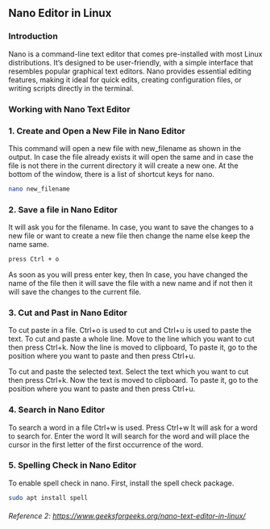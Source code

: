 ## **Nano Editor in Linux**

### **Introduction**

Nano is a command-line text editor that comes pre-installed with most Linux distributions. It’s designed to be user-friendly, with a simple interface that resembles popular graphical text editors. Nano provides essential editing features, making it ideal for quick edits, creating configuration files, or writing scripts directly in the terminal.

### **Working with Nano Text Editor**

### 1. Create and Open a New File in Nano Editor

This command will open a new file with new_filename as shown in the output. In case the file already exists it will open the same and in case the file is not there in the current directory it will create a new one. At the bottom of the window, there is a list of shortcut keys for nano.

```bash
nano new_filename
```

### 2. Save a file in Nano Editor

It will ask you for the filename. In case, you want to save the changes to a new file or want to create a new file then change the name else keep the name same.

```bash
press Ctrl + o
```
As soon as you will press enter key, then In case, you have changed the name of the file then it will save the file with a new name and if not then it will save the changes to the current file.

### 3. Cut and Past in Nano Editor

To cut paste in a file. Ctrl+o is used to cut and Ctrl+u is used to paste the text. To cut and paste a whole line. Move to the line which you want to cut then press Ctrl+k. Now the line is moved to clipboard, To paste it, go to the position where you want to paste and then press Ctrl+u.

To cut and paste the selected text. Select the text which you want to cut then press Ctrl+k. Now the text is moved to clipboard. To paste it, go to the position where you want to paste and then press Ctrl+u.

### 4. Search in Nano Editor

To search a word in a file Ctrl+w is used. Press Ctrl+w It will ask for a word to search for. Enter the word It will search for the word and will place the cursor in the first letter of the first occurrence of the word.

### 5. Spelling Check in Nano Editor

To enable spell check in nano. First, install the spell check package.

```bash
sudo apt install spell
```

###### Reference 2: https://www.geeksforgeeks.org/nano-text-editor-in-linux/